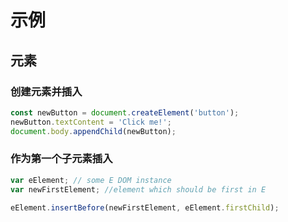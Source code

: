 # 示例
## 元素

### 创建元素并插入

```javascript
const newButton = document.createElement('button');
newButton.textContent = 'Click me!';
document.body.appendChild(newButton);
```

### 作为第一个子元素插入

```javascript
var eElement; // some E DOM instance
var newFirstElement; //element which should be first in E

eElement.insertBefore(newFirstElement, eElement.firstChild);
```